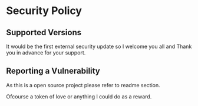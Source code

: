 # Security Policy

## Supported Versions

It would be the first external security update so I welcome you all and Thank you in advance for your support.


## Reporting a Vulnerability

As this is a open source project please refer to readme section.

Ofcourse a token of love or anything I could do as a reward.


